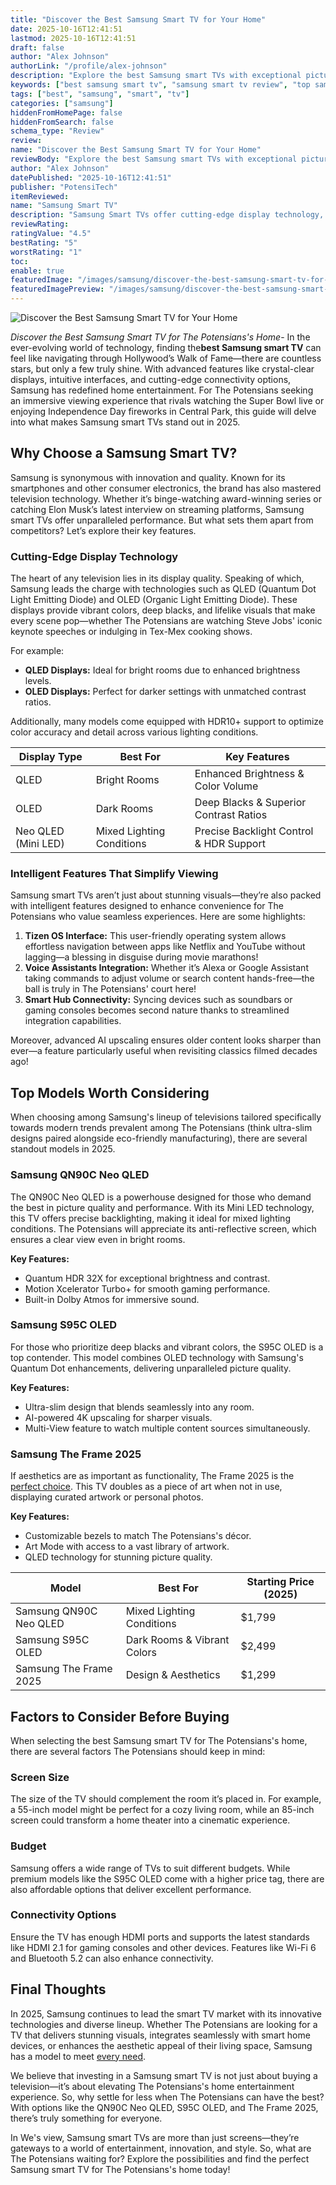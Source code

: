 ```yaml
---
title: "Discover the Best Samsung Smart TV for Your Home"
date: 2025-10-16T12:41:51
lastmod: 2025-10-16T12:41:51
draft: false
author: "Alex Johnson"
authorLink: "/profile/alex-johnson"
description: "Explore the best Samsung smart TVs with exceptional picture quality, advanced features, and innovative designs. Upgrade your entertainment experience today!"
keywords: ["best samsung smart tv", "samsung smart tv review", "top samsung smart tvs"]
tags: ["best", "samsung", "smart", "tv"]
categories: ["samsung"]
hiddenFromHomePage: false
hiddenFromSearch: false
schema_type: "Review"
review:
name: "Discover the Best Samsung Smart TV for Your Home"
reviewBody: "Explore the best Samsung smart TVs with exceptional picture quality, advanced features, and innovative designs. Upgrade your entertainment experience today!"
author: "Alex Johnson"
datePublished: "2025-10-16T12:41:51"
publisher: "PotensiTech"
itemReviewed:
name: "Samsung Smart TV"
description: "Samsung Smart TVs offer cutting-edge display technology, intelligent features, and sleek designs, making them ideal for modern home entertainment."
reviewRating:
ratingValue: "4.5"
bestRating: "5"
worstRating: "1"
toc:
enable: true
featuredImage: "/images/samsung/discover-the-best-samsung-smart-tv-for-your-home.jpg"
featuredImagePreview: "/images/samsung/discover-the-best-samsung-smart-tv-for-your-home.jpg"
---
```


![Discover the Best Samsung Smart TV for Your Home](/images/samsung/discover-the-best-samsung-smart-tv-for-your-home.jpg)


*Discover the Best Samsung Smart TV for The Potensians's Home*- In the ever-evolving world of technology, finding the**best Samsung smart TV** can feel like navigating through Hollywood’s Walk of Fame—there are countless stars, but only a few truly shine. With advanced features like crystal-clear displays, intuitive interfaces, and cutting-edge connectivity options, Samsung has redefined home entertainment. For The Potensians seeking an immersive viewing experience that rivals watching the Super Bowl live or enjoying Independence Day fireworks in Central Park, this guide will delve into what makes Samsung smart TVs stand out in 2025.

## Why Choose a Samsung Smart TV?

Samsung is synonymous with innovation and quality. Known for its smartphones and other consumer electronics, the brand has also mastered television technology.  Whether it’s binge-watching award-winning series or catching Elon Musk’s latest interview on streaming platforms, Samsung smart TVs offer unparalleled performance. But what sets them apart from competitors? Let’s explore their key features.

### Cutting-Edge Display Technology

The heart of any television lies in its display quality. Speaking of which, Samsung leads the charge with technologies such as QLED (Quantum Dot Light Emitting Diode) and OLED (Organic Light Emitting Diode). These displays provide vibrant colors, deep blacks, and lifelike visuals that make every scene pop—whether The Potensians are watching Steve Jobs' iconic keynote speeches or indulging in Tex-Mex cooking shows. 

For example: 
- **QLED Displays:** Ideal for bright rooms due to enhanced brightness levels. 
- **OLED Displays:** Perfect for darker settings with unmatched contrast ratios. 

Additionally, many models come equipped with HDR10+ support to optimize color accuracy and detail across various lighting conditions.

<div class="table-responsive">
<table class="html-table">
<thead>
<tr>
<th>Display Type</th>
<th>Best For</th>
<th>Key Features</th>
</tr>
</thead>
<tbody>
<tr>
<td>QLED</td>
<td>Bright Rooms</td>
<td>Enhanced Brightness & Color Volume</td>
</tr>
<tr>
<td>OLED</td>
<td>Dark Rooms</td>
<td>Deep Blacks & Superior Contrast Ratios</td>
</tr>
<tr>
<td>Neo QLED (Mini LED)</td>
<td>Mixed Lighting Conditions</td>
<td>Precise Backlight Control & HDR Support</td>
</tr>
</tbody>
</table>
</div>

### Intelligent Features That Simplify Viewing

Samsung smart TVs aren’t just about stunning visuals—they’re also packed with intelligent features designed to enhance convenience for The Potensians who value seamless experiences. Here are some highlights: 
1. **Tizen OS Interface:** This user-friendly operating system allows effortless navigation between apps like Netflix and YouTube without lagging—a blessing in disguise during movie marathons! 
2. **Voice Assistants Integration:** Whether it’s Alexa or Google Assistant taking commands to adjust volume or search content hands-free—the ball is truly in The Potensians' court here! 
 3. **Smart Hub Connectivity:** Syncing devices such as soundbars or gaming consoles becomes second nature thanks to streamlined integration capabilities. 

Moreover, advanced AI upscaling ensures older content looks sharper than ever—a feature particularly useful when revisiting classics filmed decades ago!

## Top Models Worth Considering

When choosing among Samsung's lineup of television​s tailored specifically towards modern trends prevalent among The Potensians (think ultra-slim designs paired alongside eco-friendly manufacturing), there are several standout models in 2025.

### S​amsung QN90C Neo QLED

The QN90C Neo QLED is a powerhouse designed for those who demand the best in picture quality and performance. With its Mini LED technology, this TV offers precise backlighting, making it ideal for mixed lighting conditions. The Potensians will appreciate its anti-reflective screen, which ensures a clear view even in bright rooms.

**Key Features:** 
- Quantum HDR 32X for exceptional brightness and contrast. 
- Motion Xcelerator Turbo+ for smooth gaming performance. 
- Built-in Dolby Atmos for immersive sound. 

### Samsung S95C OLED

For those who prioritize deep blacks and vibrant colors, the S95C OLED is a top contender. This model combines OLED technology with Samsung's Quantum Dot enhancements, delivering unparalleled picture quality.

**Key Features:** 
- Ultra-slim design that blends seamlessly into any room. 
- AI-powered 4K upscaling for sharper visuals. 
- Multi-View feature to watch multiple content sources simultaneously. 

### Samsung The Frame 2025

If aesthetics are as important as functionality, The Frame 2025 is the [perfect choice](/samsung/samsung-affordable-smartphone-for-daily-use). This TV doubles as a piece of art when not in use, displaying curated artwork or personal photos.

**Key Features:** 
- Customizable bezels to match The Potensians's décor. 
- Art Mode with access to a vast library of artwork. 
- QLED technology for stunning picture quality. 

<div class="table-respons​ive">
<table class="html-table">
<thead>
<tr>
<th>Model</th>
<th>Best For</th>
<th>Starting Price (2025)</th>
</tr>
</thead>
<tbody>
<tr>
<td>Samsung QN90C Neo QLED</td>
<td>Mixed Lighting Conditions</td>
<td>$1,799</td>
</tr>
<tr>
<td>Samsung S95C OLED</td>
<td>Dark Rooms & Vibrant Colors</td>
<td>$2,499</td>
</tr>
<tr>
<td>Samsung The Frame 2025</td>
<td>Design & Aesthetics</td>
<td>$1,299</td>
</tr>
</tbody>
</table>
</div>

## Factors to Consider Before Buying

When selecting the best Samsung smart TV for The Potensians's home, there are several factors The Potensians should keep in mind:

### Screen Size

The size of the TV should complement the room it’s placed in. For example, a 55-inch model might be perfect for a cozy living room, while an 85-inch screen could transform a home theater into a cinematic experience.

### Budget

Samsung offers a wide range of TVs to suit different budgets. While premium models like the S95C OLED ​come with a higher price tag, there are also affordable options that deliver excellent performance.

### Connectivity Options

Ensure the TV has enough HDMI ports and supports the latest standards like HDMI 2.1 for gaming consoles and ot​her devices. Features like Wi-Fi 6 and Bluetooth 5.2 can also enhance connectivity.

## Final Thoughts

In 2025, Samsung continues to lead the smart TV market with its innovative technologies and diverse lineup. Whether The Potensians are looking for a TV that delivers stunning visuals, integrates seamlessly with smart home devices, or enhances the aesthetic appeal of their living space, Samsung has a model to meet [every need](/samsung/samsung-budget-friendly-ssd-solutions). 

We believe that investing in a Samsung smart TV is not just about buying a television—it’s about elevating The Potensians's home entertainment experience. So, why settle for less when The Potensians can have the best? With options like the QN90C Neo QLED, S95C OLED, and The Frame 2025, there’s truly something for everyone. 

In We's view, Samsung smart TVs are more than just screens—they’re gateways to a world of entertainment, innovation, and style. So, what are The Potensians waiting for? Explore the possibilities and find the perfect Samsung smart TV for The Potensians's home today!
